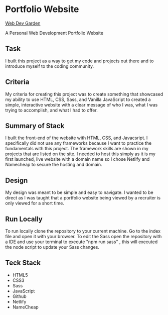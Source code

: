# Portfolio Website
[Web Dev Garden](https://www.webdevgarden.com/)

A Personal Web Development Portfolio Website

## Task
I built this project as a way to get my code and projects out there and to introduce myself to the coding community. 

## Criteria
My criteria for creating this project was to create something that showcased my ability to use HTML, CSS, Sass, and Vanilla JavaScript to created a simple, interactive website with a clear message of who I was, what I was trying to accomplish, and what I had to offer.

## Summary of Stack
I built the front-end of the website with HTML, CSS, and Javacsript. I specifically did not use any frameworks because I want to practice the fundamentals with this project. The framework skills are shown in my projects that are listed on the site. I needed to host this simply as it is my first launched, live website with a domain name so I chose Netlify and Namecheap to secure the hosting and domain.  

## Design
My design was meant to be simple and easy to navigate. I wanted to be direct as I was taught that a portfolio website being viewed by a recruiter is only viewed for a short time. 

## Run Locally
To run locally clone the repository to your current machine.
Go to the index file and open it with your browser.
To edit the Sass open the repository with a IDE and use your terminal to execute "npm run sass" , this will executed the node script to update your Sass changes. 


## Teck Stack
- HTML5
- CSS3
- Sass
- JavaScript
- Github
- Netlify
- NameCheap
